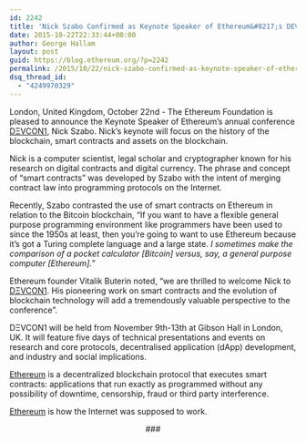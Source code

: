 ```yaml
---
id: 2242
title: 'Nick Szabo Confirmed as Keynote Speaker of Ethereum&#8217;s DEVCON1'
date: 2015-10-22T22:33:44+00:00
author: George Hallam
layout: post
guid: https://blog.ethereum.org/?p=2242
permalink: /2015/10/22/nick-szabo-confirmed-as-keynote-speaker-of-ethereums-devcon1/
dsq_thread_id:
  - "4249970329"
---
```

<p class="p1"><span class="s1">London, United Kingdom, October 22nd - The Ethereum Foundation is pleased to announce the Keynote Speaker of Ethereum’s annual conference <a href="https://devcon.ethereum.org/">DΞVCON1</a>, Nick Szabo. Nick’s keynote will focus on the history of the blockchain, smart contracts and assets on the blockchain.</span></p>
<p class="p1"><span class="s1">Nick is a computer scientist, legal scholar and cryptographer known for his research on digital contracts and digital currency. The phrase and concept of “smart contracts” was developed by Szabo with the intent of merging contract law into programming protocols on the Internet.</span></p>
<p class="p1"><span class="s1">Recently, Szabo contrasted the use of smart contracts on Ethereum in relation to the Bitcoin blockchain, “If you want to have a flexible general purpose programming environment like programmers have been used to since the 1950s at least, then you’re going to want to use Ethereum because it’s got a Turing complete language and a large state. <em>I sometimes make the comparison of a pocket calculator [Bitcoin] versus, say, a general purpose computer [Ethereum].</em>”</span></p>
<p class="p1"><span class="s1">Ethereum founder Vitalik Buterin noted, “we are thrilled to welcome Nick to <a href="https://devcon.ethereum.org/">DΞVCON1</a>. His pioneering work on smart contracts and the evolution of blockchain technology will add a tremendously valuable perspective to the conference”.</span></p>
<p class="p1"><span class="s1">DΞVCON1 will be held from November 9th-13th at Gibson Hall in London, UK. It will feature five days of technical presentations and events on research and core protocols, decentralised application (dApp) development, and industry and social implications.</span></p>
<p class="p1"><span class="s1"><a href="http://www.ethereum.org">Ethereum</a> is a decentralized blockchain protocol that executes smart contracts: applications that run exactly as programmed without any possibility of downtime, censorship, fraud or third party interference.</span></p>
<p class="p1"><span class="s1"><a href="http://www.ethereum.org">Ethereum</a> is how the Internet was supposed to work. </span></p>
<p class="p1" style="text-align: center;"><span class="s1">###</span></p>